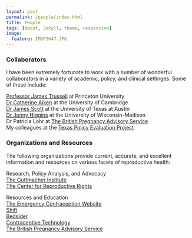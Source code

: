 ```yaml
---
layout: post
permalink: /people/index.html
title: People 
tags: [about, Jekyll, theme, responsive]
image:
  feature: IMGP3647.JPG
---
```


###  Collaborators

I have been extremely fortunate to work with a number of wonderful
collaborators in a variety of academic, policy, and clinical
settinges. Some of these include: 

[Professor James Trussell](http://www.princeton.edu/~trussell/) at
 Princeton University  
[Dr Catherine Aiken](http://www.obgyn.cam.ac.uk/staff/senior-staff/dr-catherine-aiken/)
 at the University of Cambridge  
[Dr James Scott](http://jgscott.github.io) at the University
of Texas at Austin  
[Dr Jenny Higgins](http://jennyhiggins.net) at the University of
Wisconsin-Madison  
Dr Patricia Lohr at
[The British Pregnancy Advisory Service](https://www.bpas.org)  
My colleagues at the
[Texas Policy Evaluation Project](http://www.utexas.edu/cola/orgs/txpep/)  


### Organizations and Resources

The following organizations provide current, accurate, and excellent
information and resources on various facets of reproductive health:

Research, Policy Analysis, and Advocacy  
[The Guttmacher Institute](http://www.guttmacher.org)  
[The Center for Reproductive Rights](http://www.reproductiverights.org)

Resources and Education  
[The Emergency Contraception Website](http://ec.princeton.edu)  
[Shift](http://www.shiftstigma.org)  
[Bedsider](https://bedsider.org)  
[Contraceptive Technology](http://www.contraceptivetechnology.org)  
[The British Pregnancy Advisory Service](https://www.bpas.org)  
